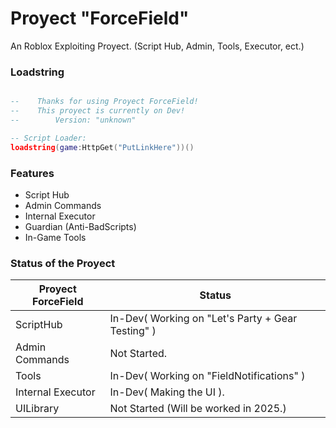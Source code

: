 # Proyect "ForceField"
 An Roblox Exploiting Proyect. (Script Hub, Admin, Tools, Executor, ect.)

### Loadstring

```lua

--    Thanks for using Proyect ForceField!
--    This proyect is currently on Dev!
--        Version: "unknown"

-- Script Loader:
loadstring(game:HttpGet("PutLinkHere"))()

```

### Features

- Script Hub
- Admin Commands
- Internal Executor 
- Guardian (Anti-BadScripts)
- In-Game Tools

### Status of the Proyect

| Proyect ForceField | Status |
| ------ | ------ |
| ScriptHub | In-Dev( Working on "Let's Party + Gear Testing" ) |
| Admin Commands | Not Started. |
| Tools | In-Dev( Working on "FieldNotifications" ) |
| Internal Executor | In-Dev( Making the UI ). |
| UILibrary | Not Started (Will be worked in 2025.) |
